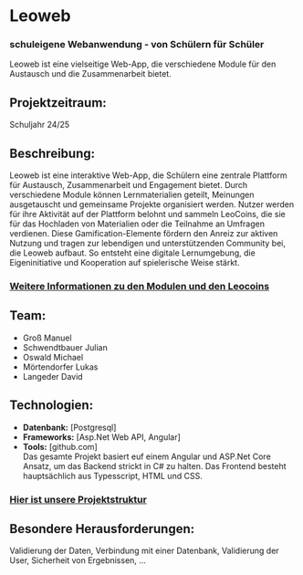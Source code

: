 # Leoweb
### schuleigene Webanwendung - von Schülern für Schüler

Leoweb ist eine vielseitige Web-App, die verschiedene Module für den Austausch und die Zusammenarbeit bietet.

## Projektzeitraum:
Schuljahr 24/25

## Beschreibung:
Leoweb ist eine interaktive Web-App, die Schülern eine zentrale Plattform für Austausch, Zusammenarbeit und Engagement bietet. Durch verschiedene Module können Lernmaterialien geteilt, Meinungen ausgetauscht und gemeinsame Projekte organisiert werden. Nutzer werden für ihre Aktivität auf der Plattform belohnt und sammeln LeoCoins, die sie für das Hochladen von Materialien oder die Teilnahme an Umfragen verdienen. Diese Gamification-Elemente fördern den Anreiz zur aktiven Nutzung und tragen zur lebendigen und unterstützenden Community bei, die Leoweb aufbaut. So entsteht eine digitale Lernumgebung, die Eigeninitiative und Kooperation auf spielerische Weise stärkt.


### [Weitere Informationen zu den Modulen und den Leocoins](./Modules.md)

## Team:
- Groß Manuel
- Schwendtbauer Julian
- Oswald Michael
- Mörtendorfer Lukas
- Langeder David

## Technologien:
- **Datenbank:** [Postgresql]
- **Frameworks:** [Asp.Net Web API, Angular]
- **Tools:** [github.com] <br>
Das gesamte Projekt basiert euf einem Angular und ASP.Net Core Ansatz, um das Backend strickt in C# zu halten. Das Frontend besteht hauptsächlich aus Typesscript, HTML und CSS.
### [Hier ist unsere Projektstruktur](./Structure.md)

## Besondere Herausforderungen:
Validierung der Daten, Verbindung mit einer Datenbank, Validierung der User, Sicherheit von Ergebnissen, ...
